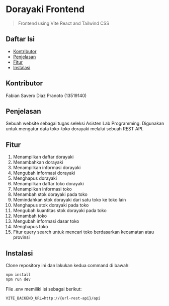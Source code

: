 # Dorayaki Frontend
> Frontend using Vite React and Tailwind CSS

## Daftar Isi
* [Kontributor](#kontributor)
* [Penjelasan](#penjelasan)
* [Fitur](#fitur)
* [Instalasi](#instalasi)

## Kontributor
Fabian Savero Diaz Pranoto (13519140)

## Penjelasan
Sebuah website sebagai tugas seleksi Asisten Lab Programming. Digunakan untuk mengatur data toko-toko dorayaki melalui sebuah REST API.

## Fitur
1. Menampilkan daftar dorayaki
2. Menambahkan dorayaki
3. Menampilkan informasi dorayaki
4. Mengubah informasi dorayaki
5. Menghapus dorayaki
6. Menampilkan daftar toko dorayaki
7. Menampilkan informasi toko
8. Menambah stok dorayaki pada toko
9. Memindahkan stok dorayaki dari satu toko ke toko lain
10. Menghapus stok dorayaki pada toko
11. Mengubah kuantitas stok dorayaki pada toko
12. Menambah toko
13. Mengubah informasi dasar toko
14. Menghapus toko
15. Fitur query search untuk mencari toko berdasarkan kecamatan atau provinsi

## Instalasi
Clone repository ini dan lakukan kedua command di bawah:
```cmd
npm install
npm run dev
```
File .env memiliki isi sebagai berikut:
```
VITE_BACKEND_URL=http://{url-rest-api}/api
```